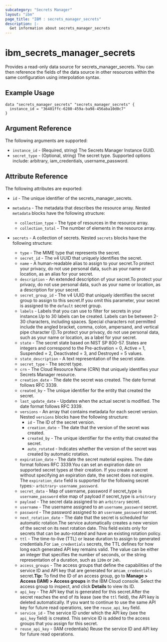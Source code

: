 ```yaml
---
subcategory: "Secrets Manager"
layout: "ibm"
page_title: "IBM : secrets_manager_secrets"
description: |-
  Get information about secrets_manager_secrets
---
```


# ibm\_secrets_manager_secrets

Provides a read-only data source for secrets_manager_secrets. You can then reference the fields of the data source in other resources within the same configuration using interpolation syntax.

## Example Usage

```hcl
data "secrets_manager_secrets" "secrets_manager_secrets" {
  instance_id = "36401ffc-6280-459a-ba98-456aba10d0c7"
}
```

## Argument Reference

The following arguments are supported:

* `instance_id` - (Required, string) The Secrets Manager Instance GUID.
* `secret_type` - (Optional, string) The secret type. Supported options include: arbitrary, iam_credentials, username_password.

## Attribute Reference

The following attributes are exported:

* `id` - The unique identifier of the secrets_manager_secrets.
* `metadata` - The metadata that describes the resource array. Nested `metadata` blocks have the following structure:
	* `collection_type` - The type of resources in the resource array.
	* `collection_total` - The number of elements in the resource array.

* `secrets` - A collection of secrets. Nested `secrets` blocks have the following structure:
	* `type` - The MIME type that represents the secret.
	* `secret_id` - The v4 UUID that uniquely identifies the secret.
	* `name` - A human-readable alias to assign to your secret.To protect your privacy, do not use personal data, such as your name or location, as an alias for your secret.
	* `description` - An extended description of your secret.To protect your privacy, do not use personal data, such as your name or location, as a description for your secret.
	* `secret_group_id` - The v4 UUID that uniquely identifies the secret group to assign to this secret.If you omit this parameter, your secret is assigned to the `default` secret group.
	* `labels` - Labels that you can use to filter for secrets in your instance.Up to 30 labels can be created. Labels can be between 2-30 characters, including spaces. Special characters not permitted include the angled bracket, comma, colon, ampersand, and vertical pipe character (|).To protect your privacy, do not use personal data, such as your name or location, as a label for your secret.
	* `state` - The secret state based on NIST SP 800-57. States are integers and correspond to the Pre-activation = 0, Active = 1,  Suspended = 2, Deactivated = 3, and Destroyed = 5 values.
	* `state_description` - A text representation of the secret state.
	* `secret_type` - The secret type.
	* `crn` - The Cloud Resource Name (CRN) that uniquely identifies your Secrets Manager resource.
	* `creation_date` - The date the secret was created. The date format follows RFC 3339.
	* `created_by` - The unique identifier for the entity that created the secret.
	* `last_update_date` - Updates when the actual secret is modified. The date format follows RFC 3339.
	* `versions` - An array that contains metadata for each secret version. Nested `versions` blocks have the following structure:
		* `id` - The ID of the secret version.
		* `creation_date` - The date that the version of the secret was created.
		* `created_by` - The unique identifier for the entity that created the secret.
		* `auto_rotated` - Indicates whether the version of the secret was created by automatic rotation.
	* `expiration_date` - The date the secret material expires. The date format follows RFC 3339.You can set an expiration date on supported secret types at their creation. If you create a secret without specifying an expiration date, the secret does not expire. The `expiration_date` field is supported for the following secret types:- `arbitrary`- `username_password`.
	* `secret_data` - Map of username, password if secret_type is `username_password` else map of payload if secret_type is `arbitrary`
	* `payload` - The secret data assigned to an `arbitrary` secret.
	* `username` - The username assigned to an  `username_password` secret.
	* `password` - The password assigned to an  `username_password` secret.
	* `next_rotation_date` - The date that the secret is scheduled for automatic rotation.The service automatically creates a new version of the secret on its next rotation date. This field exists only for secrets that can be auto-rotated and have an existing rotation policy.
	* `ttl` - The time-to-live (TTL) or lease duration to assign to generated credentials.For `iam_credentials` secrets, the TTL defines for how long each generated API key remains valid. The value can be either an integer that specifies the number of seconds, or the string representation of a duration, such as `120m` or `24h`.
	* `access_groups` - The access groups that define the capabilities of the service ID and API key that are generated for an`iam_credentials` secret.**Tip:** To find the ID of an access group, go to **Manage > Access (IAM) > Access groups** in the IBM Cloud console. Select the access group to inspect, and click **Details** to view its ID.
	* `api_key` - The API key that is generated for this secret.After the secret reaches the end of its lease (see the `ttl` field), the API key is deleted automatically. If you want to continue to use the same API key for future read operations, see the `reuse_api_key` field.
	* `service_id` - The service ID under which the API key (see the `api_key` field) is created. This service ID is added to the access groups that you assign for this secret.
	* `reuse_api_key` - (IAM credentials) Reuse the service ID and API key for future read operations.

